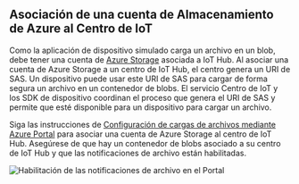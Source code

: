 ## <a name="associate-an-azure-storage-account-to-iot-hub"></a>Asociación de una cuenta de Almacenamiento de Azure al Centro de IoT

Como la aplicación de dispositivo simulado carga un archivo en un blob, debe tener una cuenta de [Azure Storage](../articles/storage/storage-create-storage-account.md#create-a-storage-account) asociada a IoT Hub. Al asociar una cuenta de Azure Storage a un centro de IoT Hub, el centro genera un URI de SAS. Un dispositivo puede usar este URI de SAS para cargar de forma segura un archivo en un contenedor de blobs. El servicio Centro de IoT y los SDK de dispositivo coordinan el proceso que genera el URI de SAS y permite que esté disponible para un dispositivo para cargar un archivo.

Siga las instrucciones de [Configuración de cargas de archivos mediante Azure Portal](../articles/iot-hub/iot-hub-configure-file-upload.md) para asociar una cuenta de Azure Storage al centro de IoT Hub. Asegúrese de que hay un contenedor de blobs asociado a su centro de IoT Hub y que las notificaciones de archivo están habilitadas.

![Habilitación de las notificaciones de archivo en el Portal](media/iot-hub-associate-storage/enable-file-notifications.png)
